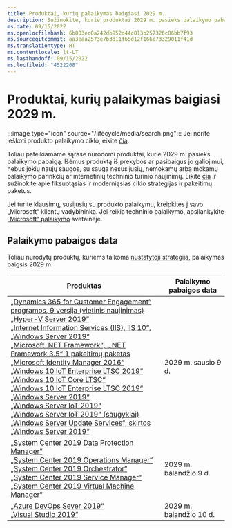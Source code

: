 ```yaml
---
title: Produktai, kurių palaikymas baigiasi 2029 m.
description: Sužinokite, kurie produktai 2029 m. pasieks palaikymo pabaigą arba pereis nuo pagrindinio palaikymo į išplėstinį palaikymą.
ms.date: 09/15/2022
ms.openlocfilehash: 6b803ec0a242db952d44c813b257326c86bb7f93
ms.sourcegitcommit: aa3eaa2573e7b3d11f65d12f166e73329011f41d
ms.translationtype: HT
ms.contentlocale: lt-LT
ms.lasthandoff: 09/15/2022
ms.locfileid: "4522208"
---
```

# <a name="products-ending-support-in-2029"></a>Produktai, kurių palaikymas baigiasi 2029 m.

:::image type="icon" source="/lifecycle/media/search.png":::
Jei norite ieškoti produkto palaikymo ciklo, eikite [čia](/lifecycle/products/).

Toliau pateikiamame sąraše nurodomi produktai, kurie 2029 m. pasieks palaikymo pabaigą. Išėmus produktą iš prekybos ar pasibaigus jo galiojimui, nebus jokių naujų saugos, su sauga nesusijusių, nemokamų arba mokamų palaikymo parinkčių ar internetinių techninio turinio naujinimų. Eikite [čia](/lifecycle/overview/product-end-of-support-overview) ir sužinokite apie fiksuotąsias ir moderniąsias ciklo strategijas ir pakeitimų paketus.

Jei turite klausimų, susijusių su produkto palaikymu, kreipkitės į savo „Microsoft“ klientų vadybininką. Jei reikia techninio palaikymo, apsilankykite [„Microsoft“ palaikymo](https://support.microsoft.com/contactus/?ws=support) svetainėje.





## <a name="products-reaching-end-of-support"></a>Palaikymo pabaigos data

Toliau nurodytų produktų, kuriems taikoma [nustatytoji strategija](/lifecycle/policies/fixed), palaikymas baigsis 2029 m.

| Produktas | Palaikymo pabaigos data |
| --- | --- |
| [„Dynamics 365 for Customer Engagement“ programos, 9 versija (vietinis naujinimas)](/lifecycle/products/dynamics-365-for-customer-engagement-apps-version-9-onpremises-update?branch=live)<br>[„Hyper-V Server 2019“](/lifecycle/products/hyperv-server-2019?branch=live)<br>[„Internet Information Services (IIS), IIS 10“, „Windows Server 2019“](/lifecycle/products/internet-information-services-iis?branch=live)<br>[„Microsoft .NET Framework“, „.NET Framework 3.5“ 1 pakeitimų paketas](/lifecycle/products/microsoft-net-framework?branch=live)<br>[„Microsoft Identity Manager 2016“](/lifecycle/products/microsoft-identity-manager-2016?branch=live)<br>[„Windows 10 IoT Enterprise LTSC 2019“ ](/lifecycle/products/windows-10-enterprise-ltsc-2019?branch=live)<br>[„Windows 10 IoT Core LTSC“](/lifecycle/products/windows-10-iot-core-ltsc?branch=live)<br>[„Windows 10 IoT Enterprise LTSC 2019“](/lifecycle/products/windows-10-iot-enterprise-ltsc-2019?branch=live)<br>[„Windows Server 2019“](/lifecycle/products/windows-server-2019?branch=live)<br>[„Windows Server IoT 2019“](/lifecycle/products/windows-server-iot-2019?branch=live)<br>[„Windows Server IoT 2019“ (saugyklai)](/lifecycle/products/windows-server-iot-2019-for-storage?branch=live)<br>[„Windows Server Update Services“, skirtos „Windows Server 2019“](/lifecycle/products/windows-server-update-services-for-windows-server-2019?branch=live)<br> | 2029 m. sausio 9 d. |
| [„System Center 2019 Data Protection Manager“](/lifecycle/products/system-center-2019-data-protection-manager?branch=live)<br>[„System Center 2019 Operations Manager“](/lifecycle/products/system-center-2019-operations-manager?branch=live)<br>[„System Center 2019 Orchestrator“](/lifecycle/products/system-center-2019-orchestrator?branch=live)<br>[„System Center 2019 Service Manager“](/lifecycle/products/system-center-2019-service-manager?branch=live)<br>[„System Center 2019 Virtual Machine Manager“](/lifecycle/products/system-center-2019-virtual-machine-manager?branch=live)<br> | 2029 m. balandžio 9 d. |
| [„Azure DevOps Sever 2019“](/lifecycle/products/azure-devops-server-2019?branch=live)<br>[„Visual Studio 2019“](/lifecycle/products/visual-studio-2019?branch=live)<br> | 2029 m. balandžio 10 d. |


